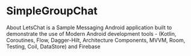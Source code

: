 # SimpleGroupChat

About
LetsChat is a Sample Messaging Android application 
built to demonstrate the use of Modern Android development tools - 
(Kotlin, Coroutines, Flow, Dagger-Hilt, Architecture Components, MVVM, Room, Testing, Coil, DataStore) and Firebase
